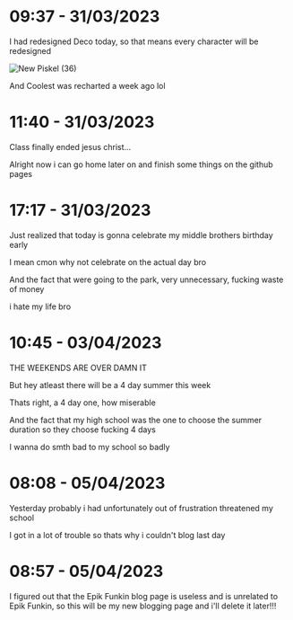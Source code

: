 
# 09:37 - 31/03/2023

I had redesigned Deco today, so that means every character will be redesigned

![New Piskel (36)](https://github.com/deco1212/Epik-Funkin-Blog/blob/main/previews/New%20Piskel%20(36).gif)

And Coolest was recharted a week ago lol

# 11:40 - 31/03/2023

Class finally ended jesus christ...

Alright now i can go home later on and finish some things on the github pages

# 17:17 - 31/03/2023

Just realized that today is gonna celebrate my middle brothers birthday early

I mean cmon why not celebrate on the actual day bro

And the fact that were going to the park, very unnecessary, fucking waste of money

i hate my life bro

# 10:45 - 03/04/2023

THE WEEKENDS ARE OVER DAMN IT

But hey atleast there will be a 4 day summer this week

Thats right, a 4 day one, how miserable

And the fact that my high school was the one to choose the summer duration so they choose fucking 4 days

I wanna do smth bad to my school so badly

# 08:08 - 05/04/2023

Yesterday probably i had unfortunately out of frustration threatened my school

I got in a lot of trouble so thats why i couldn't blog last day

# 08:57 - 05/04/2023

I figured out that the Epik Funkin blog page is useless and is unrelated to Epik Funkin, so this
will be my new blogging page and i'll delete it later!!!
